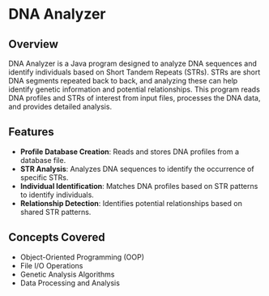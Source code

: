 # DNA Analyzer

## Overview
DNA Analyzer is a Java program designed to analyze DNA sequences and identify individuals based on Short Tandem Repeats (STRs). STRs are short DNA segments repeated back to back, and analyzing these can help identify genetic information and potential relationships. This program reads DNA profiles and STRs of interest from input files, processes the DNA data, and provides detailed analysis.

## Features
- **Profile Database Creation**: Reads and stores DNA profiles from a database file.
- **STR Analysis**: Analyzes DNA sequences to identify the occurrence of specific STRs.
- **Individual Identification**: Matches DNA profiles based on STR patterns to identify individuals.
- **Relationship Detection**: Identifies potential relationships based on shared STR patterns.

## Concepts Covered
- Object-Oriented Programming (OOP)
- File I/O Operations
- Genetic Analysis Algorithms
- Data Processing and Analysis

